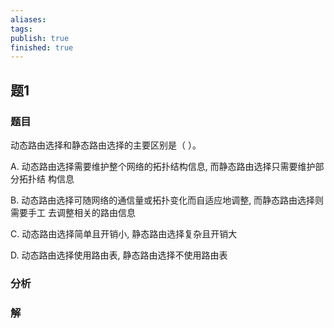 ```yaml
---
aliases: 
tags: 
publish: true
finished: true
---
```

## 题1
### 题目
动态路由选择和静态路由选择的主要区别是（ ）。

A. 动态路由选择需要维护整个网络的拓扑结构信息, 而静态路由选择只需要维护部分拓扑结 构信息

B. 动态路由选择可随网络的通信量或拓扑变化而自适应地调整, 而静态路由选择则需要手工 去调整相关的路由信息

C. 动态路由选择简单且开销小, 静态路由选择复杂且开销大

D. 动态路由选择使用路由表, 静态路由选择不使用路由表
### 分析

### 解
